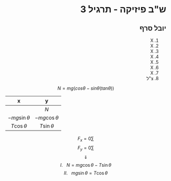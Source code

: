 <style>
    html {
        direction: rtl;
    }
    eqn, table, .katex {
        direction: ltr;
    }
</style>
# ש"ב פיזיקה - תרגיל 3
## יובל סרף

1. X
2. X
3. X
3. X
3. X
3. X
3. X
8. צ"ל

$$N = mg(cos{\theta} - sin{\theta}(tan{\theta}))$$

|x|y|
|:---:|:---:|
||$N$|
|$-mg\sin{\theta}$|$-mg\cos{\theta}$|
|$T\cos{\theta}$|$T\sin{\theta}$|

$$\sum F_x = 0$$
$$\sum F_y = 0$$
$$\Downarrow$$
$$I. \ \ \ N = mg\cos{\theta} -T \sin{\theta}$$
$$II. \ \ \ mg\sin{\theta} = T\cos{\theta}$$